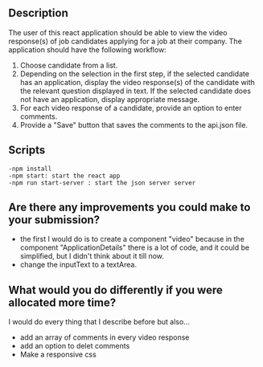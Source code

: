 ## Description

The user of this react application should be able to view the video response(s) of job candidates applying for a job at their company. The application should have the following workflow:

1. Choose candidate from a list.
2. Depending on the selection in the first step, if the selected candidate has an application, display the video response(s) of the candidate with the relevant question displayed in text. If the selected candidate does not have an application, display appropriate message.
3. For each video response of a candidate, provide an option to enter comments.
4. Provide a "Save" button that saves the comments to the api.json file.


## Scripts
    -npm install
    -npm start: start the react app
    -npm run start-server : start the json server server

## Are there any improvements you could make to your submission?
- the first I would do is to create a component "video" because in the component "ApplicationDetails" there is a lot of code, and it could be simplified, but I didn't think about it till now.
- change the inputText to a textArea. 

## What would you do differently if you were allocated more time?

I would do every thing that I describe before but also...
- add an array of comments in every video response
- add an option to delet comments
- Make a responsive css



